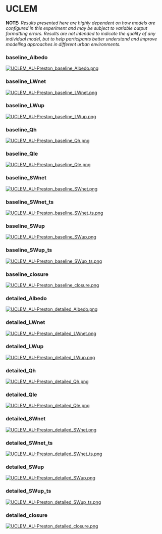 # UCLEM

**NOTE:** *Results presented here are highly dependent on how models are configured in this experiment and may be subject to variable output formatting errors. Results are not intended to indicate the quality of any individual model, but to help participants better understand and improve modelling approaches in different urban environments.*

### baseline_Albedo
[![UCLEM_AU-Preston_baseline_Albedo.png](UCLEM_AU-Preston_baseline_Albedo.png)](UCLEM_AU-Preston_baseline_Albedo.png.png)

### baseline_LWnet
[![UCLEM_AU-Preston_baseline_LWnet.png](UCLEM_AU-Preston_baseline_LWnet.png)](UCLEM_AU-Preston_baseline_LWnet.png.png)

### baseline_LWup
[![UCLEM_AU-Preston_baseline_LWup.png](UCLEM_AU-Preston_baseline_LWup.png)](UCLEM_AU-Preston_baseline_LWup.png.png)

### baseline_Qh
[![UCLEM_AU-Preston_baseline_Qh.png](UCLEM_AU-Preston_baseline_Qh.png)](UCLEM_AU-Preston_baseline_Qh.png.png)

### baseline_Qle
[![UCLEM_AU-Preston_baseline_Qle.png](UCLEM_AU-Preston_baseline_Qle.png)](UCLEM_AU-Preston_baseline_Qle.png.png)

### baseline_SWnet
[![UCLEM_AU-Preston_baseline_SWnet.png](UCLEM_AU-Preston_baseline_SWnet.png)](UCLEM_AU-Preston_baseline_SWnet.png.png)

### baseline_SWnet_ts
[![UCLEM_AU-Preston_baseline_SWnet_ts.png](UCLEM_AU-Preston_baseline_SWnet_ts.png)](UCLEM_AU-Preston_baseline_SWnet_ts.png.png)

### baseline_SWup
[![UCLEM_AU-Preston_baseline_SWup.png](UCLEM_AU-Preston_baseline_SWup.png)](UCLEM_AU-Preston_baseline_SWup.png.png)

### baseline_SWup_ts
[![UCLEM_AU-Preston_baseline_SWup_ts.png](UCLEM_AU-Preston_baseline_SWup_ts.png)](UCLEM_AU-Preston_baseline_SWup_ts.png.png)

### baseline_closure
[![UCLEM_AU-Preston_baseline_closure.png](UCLEM_AU-Preston_baseline_closure.png)](UCLEM_AU-Preston_baseline_closure.png.png)

### detailed_Albedo
[![UCLEM_AU-Preston_detailed_Albedo.png](UCLEM_AU-Preston_detailed_Albedo.png)](UCLEM_AU-Preston_detailed_Albedo.png.png)

### detailed_LWnet
[![UCLEM_AU-Preston_detailed_LWnet.png](UCLEM_AU-Preston_detailed_LWnet.png)](UCLEM_AU-Preston_detailed_LWnet.png.png)

### detailed_LWup
[![UCLEM_AU-Preston_detailed_LWup.png](UCLEM_AU-Preston_detailed_LWup.png)](UCLEM_AU-Preston_detailed_LWup.png.png)

### detailed_Qh
[![UCLEM_AU-Preston_detailed_Qh.png](UCLEM_AU-Preston_detailed_Qh.png)](UCLEM_AU-Preston_detailed_Qh.png.png)

### detailed_Qle
[![UCLEM_AU-Preston_detailed_Qle.png](UCLEM_AU-Preston_detailed_Qle.png)](UCLEM_AU-Preston_detailed_Qle.png.png)

### detailed_SWnet
[![UCLEM_AU-Preston_detailed_SWnet.png](UCLEM_AU-Preston_detailed_SWnet.png)](UCLEM_AU-Preston_detailed_SWnet.png.png)

### detailed_SWnet_ts
[![UCLEM_AU-Preston_detailed_SWnet_ts.png](UCLEM_AU-Preston_detailed_SWnet_ts.png)](UCLEM_AU-Preston_detailed_SWnet_ts.png.png)

### detailed_SWup
[![UCLEM_AU-Preston_detailed_SWup.png](UCLEM_AU-Preston_detailed_SWup.png)](UCLEM_AU-Preston_detailed_SWup.png.png)

### detailed_SWup_ts
[![UCLEM_AU-Preston_detailed_SWup_ts.png](UCLEM_AU-Preston_detailed_SWup_ts.png)](UCLEM_AU-Preston_detailed_SWup_ts.png.png)

### detailed_closure
[![UCLEM_AU-Preston_detailed_closure.png](UCLEM_AU-Preston_detailed_closure.png)](UCLEM_AU-Preston_detailed_closure.png.png)


